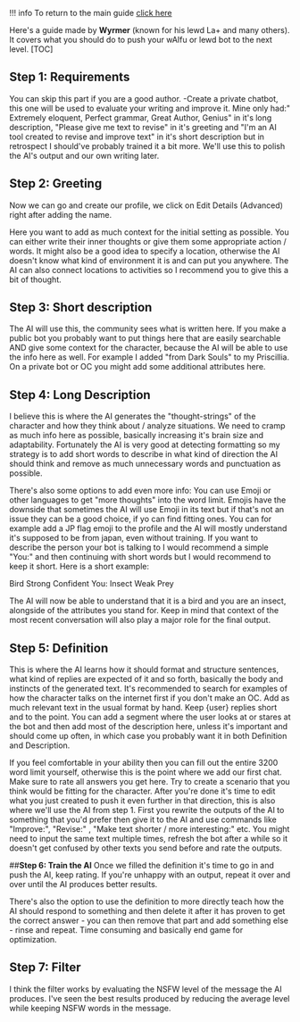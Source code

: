 !!! info To return to the main guide [click here](https://rentry.org/CharAI)

Here's a guide made by **Wyrmer** (known for his lewd La+ and many others). It covers what you should do to push your wAIfu or lewd bot to the next level.
[TOC]
## **Step 1: Requirements**
You can skip this part if you are a good author.
-Create a private chatbot, this one will be used to evaluate your writing and improve it.
Mine only had:" Extremely eloquent, Perfect grammar, Great Author, Genius" in it's long description, "Please give me text to revise" in it's greeting and "I'm an AI tool created to revise and improve text" in it's short description but in retrospect I should've probably trained it a bit more.
We'll use this to polish the AI's output and our own writing later.

## **Step 2: Greeting**
Now we can go and create our profile, we click on Edit Details (Advanced) right after adding the name.

Here you want to add as much context for the initial setting as possible.
You can either write their inner thoughts or give them some appropriate action / words. It might also be a good idea to specify a location, otherwise the AI doesn't know what kind of environment it is and can put you anywhere. The AI can also connect locations to activities so I recommend you to give this a bit of thought.

## **Step 3: Short description**
The AI will use this, the community sees what is written here. If you make a public bot you probably want to put things here that are easily searchable AND give some context for the character, because the AI will be able to use the info here as well.
For example I added "from Dark Souls" to my Priscillia.
On a private bot or OC you might add some additional attributes here.

## **Step 4: Long Description**
I believe this is where the AI generates the "thought-strings" of the character and how they think about / analyze situations. We need to cramp as much info here as possible, basically increasing it's brain size and adaptability. Fortunately the AI is very good at detecting formatting so my strategy is to add short words to describe in what kind of direction the AI should think and remove as much unnecessary words and punctuation as possible.

There's also some options to add even more info: You can use Emoji or other languages to get "more thoughts" into the word limit.
Emojis have the downside that sometimes the AI will use Emoji in its text but if that's not an issue they can be a good choice, if yo can find fitting ones. You can for example add a JP flag emoji to the profile and the AI will mostly understand it's supposed to be from japan, even without training. If you want to describe the person your bot is talking to I would recommend a simple "You:" and then continuing with short words but I would recommend to keep it short.
Here is a short example:

Bird
Strong
Confident
You:
Insect
Weak
Prey

The AI will now be able to understand that it is a bird and you are an insect, alongside of the attributes you stand for.
Keep in mind that context of the most recent conversation will also play a major role for the final output.

## **Step 5: Definition**
This is where the AI learns how it should format and structure sentences, what kind of replies are expected of it and so forth, basically the body and instincts of the generated text.
It's recommended to search for examples of how the character talks on the internet first if you don't make an OC.
Add as much relevant text in the usual format by hand. Keep {user} replies short and to the point.
You can add a segment where the user looks at or stares at the bot and then add most of the description here, unless it's important and should come up often, in which case you probably want it in both Definition and Description.

If you feel comfortable in your ability then you can fill out the entire 3200 word limit yourself, otherwise this is the point where we add our first chat. Make sure to rate all answers you get here. Try to create a scenario that you think would be fitting for the character.
After you're done it's time to edit what you just created to push it even further in that direction, this is also where we'll use the AI from step 1. First you rewrite the outputs of the AI to something that you'd prefer then give it to the AI and use commands like "Improve:",
"Revise:" , "Make text shorter / more interesting:" etc.
You might need to input the same text multiple times, refresh the bot after a while so it doesn't get confused by other texts you send before and rate the outputs.

##**Step 6: Train the AI**
Once we filled the definition it's time to go in and push the AI, keep rating. If you're unhappy with an output, repeat it over and over until the AI produces better results.

There's also the option to use the definition to more directly teach how the AI should respond to something and then delete it after it has proven to get the correct answer - you can then remove that part and add something else - rinse and repeat. Time consuming and basically end game for optimization.

## **Step 7: Filter**
I think the filter works by evaluating the NSFW level of the message the AI produces. I've seen the best results produced by reducing the average level while keeping NSFW words in the message.
